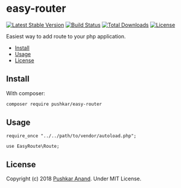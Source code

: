 # easy-router 

[![Latest Stable Version](https://poser.pugx.org/pushkar/easy-router/v/stable)](https://packagist.org/packages/pushkar/easy-router)
[![Build Status](https://travis-ci.org/pushkar-anand/easy-router.svg?branch=master)](https://travis-ci.org/pushkar-anand/easy-router)
[![Total Downloads](https://poser.pugx.org/pushkar/easy-router/downloads)](https://packagist.org/packages/pushkar/easy-router)
[![License](https://poser.pugx.org/pushkar/easy-router/license)](https://packagist.org/packages/pushkar/easy-router)

Easiest way to add route to your php application.

- [Install](#install)
- [Usage](#usage)
- [License](#license)

## Install

With composer:
```bash
composer require pushkar/easy-router
```

## Usage

```
require_once "../../path/to/vendor/autoload.php";

use EasyRoute\Route;

```

## License

Copyright (c) 2018 [Pushkar Anand](https://pushkaranand.me/). Under MIT License.